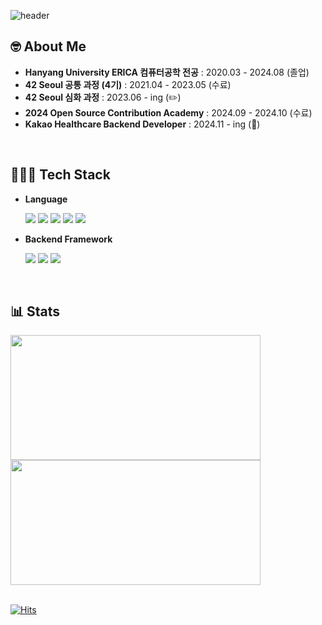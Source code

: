 ![header](https://capsule-render.vercel.app/api?type=waving&color=gradient&customColorList=1,15,18,25,27&height=150&section=header&text=Hi🙌🏼%20I'm%20Han-nah%20Kim%20👩🏻‍💻&fontSize=25&fontAlignY=30)
 
## 🤓 About Me
- **Hanyang University ERICA 컴퓨터공학 전공** : 2020.03 - 2024.08 (졸업)
- **42 Seoul 공통 과정 (4기)** : 2021.04 - 2023.05 (수료)
- **42 Seoul 심화 과정** : 2023.06 - ing (✏️)
- **2024 Open Source Contribution Academy** : 2024.09 - 2024.10 (수료)
- **Kakao Healthcare Backend Developer** : 2024.11 - ing (💼)

</br>

 
## 👩🏻‍💻 Tech Stack

- **Language**

  <img src="https://img.shields.io/badge/Java-007396?style=flat-square&logo=java&logoColor=white"/></a>
  <img src="https://img.shields.io/badge/C-A8B9CC?style=flat-square&logo=C&logoColor=white"/></a>
  <img src="https://img.shields.io/badge/C++-00599C?style=flat-square&logo=C%2B%2B&logoColor=white"/></a>
  <img src="https://img.shields.io/badge/JavaScript-F7DF1E?style=flat-square&logo=JavaScript&logoColor=white"/></a>
  <img src="https://img.shields.io/badge/TypeScript-3178C6?style=flat-square&logo=TypeScript&logoColor=white"/></a>

- **Backend Framework**

  <img src="https://img.shields.io/badge/Spring-6DB33F?style=flat-square&logo=Spring&logoColor=white"/></a>
  <img src="https://img.shields.io/badge/NestJS-E0234E?style=flat-square&logo=NestJS&logoColor=white"/></a>
  <img src="https://img.shields.io/badge/Node.js-339933?style=flat-square&logo=Node.js&logoColor=white"/></a>

</br>

<!-- [![Anurag's GitHub stats](https://github-readme-stats.vercel.app/api?username=Kimhan-nah&count_private=true&show_icons=true&theme=dracula)](https://github.com/anuraghazra/github-readme-stats) -->

## 📊 Stats
<a href="https://github.com/Kimhan-nah">
  <img src="https://github-readme-stats.vercel.app/api?username=Kimhan-nah&show_icons=true&hide=contribs,prs&cache_seconds=86400&theme=dracula" height="200px" width="400px"/>
</a>
<a href="https://github.com/devxb/gitanimals">
  <img
    src="https://render.gitanimals.org/farms/Kimhan-nah"
    width="400"
    height="200"
  />
</a>

</br>
</br>


 [![Hits](https://hits.seeyoufarm.com/api/count/incr/badge.svg?url=https%3A%2F%2Fgithub.com%2FKimhan-nah%2Fhit-counter&count_bg=%2379C83D&title_bg=%23555555&icon=&icon_color=%23E7E7E7&title=hits&edge_flat=true)](https://hits.seeyoufarm.com)
